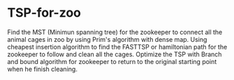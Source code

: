 # TSP-for-zoo
Find the MST (Minimun spanning tree) for the zookeeper to connect all the animal cages in zoo by using Prim's algorithm with dense map. Using cheapest insertion algorithm to find the FASTTSP or hamiltonian path for the zookeeper to follow and clean all the cages. Optimize the TSP with Branch and bound algorithm for zookeeper to return to the original starting point when he finish cleaning. 

